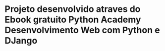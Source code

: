 # Projeto desenvolvido atraves do Ebook gratuito Python Academy Desenvolvimento Web com Python e DJango 